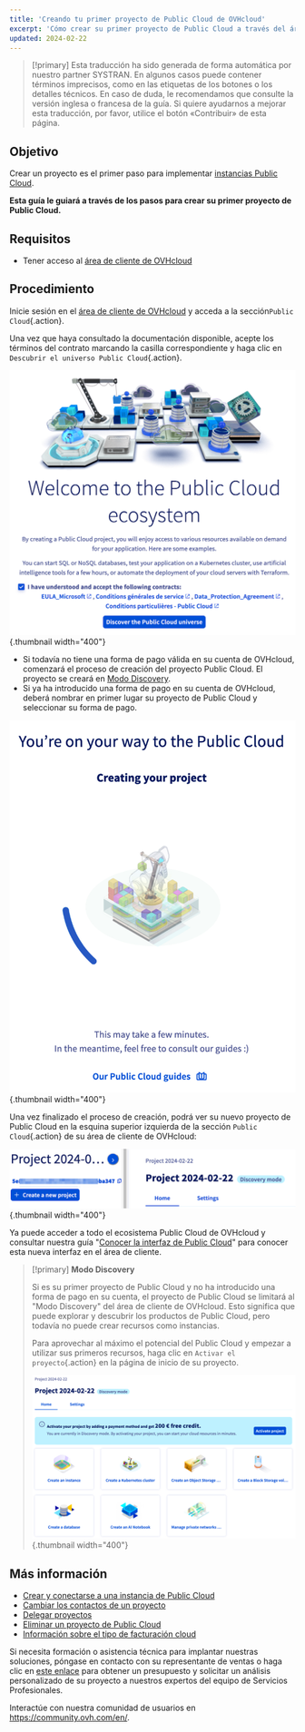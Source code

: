 ```yaml
---
title: 'Creando tu primer proyecto de Public Cloud de OVHcloud'
excerpt: 'Cómo crear su primer proyecto de Public Cloud a través del área de cliente de OVHcloud'
updated: 2024-02-22
---
```


> [!primary]
> Esta traducción ha sido generada de forma automática por nuestro partner SYSTRAN. En algunos casos puede contener términos imprecisos, como en las etiquetas de los botones o los detalles técnicos. En caso de duda, le recomendamos que consulte la versión inglesa o francesa de la guía. Si quiere ayudarnos a mejorar esta traducción, por favor, utilice el botón «Contribuir» de esta página.
>

## Objetivo

Crear un proyecto es el primer paso para implementar [instancias Public Cloud](https://www.ovhcloud.com/es-es/public-cloud/).

**Esta guía le guiará a través de los pasos para crear su primer proyecto de Public Cloud.**

## Requisitos

- Tener acceso al [área de cliente de OVHcloud](https://www.ovh.com/auth/?action=gotomanager&from=https://www.ovh.es/&ovhSubsidiary=es)

## Procedimiento

Inicie sesión en el [área de cliente de OVHcloud](https://www.ovh.com/auth/?action=gotomanager&from=https://www.ovh.es/&ovhSubsidiary=es) y acceda a la sección`Public Cloud`{.action}.

Una vez que haya consultado la documentación disponible, acepte los términos del contrato marcando la casilla correspondiente y haga clic en `Descubrir el universo Public Cloud`{.action}.

![crear proyecto](images/firstproject2024.png){.thumbnail width="400"}

- Si todavía no tiene una forma de pago válida en su cuenta de OVHcloud, comenzará el proceso de creación del proyecto Public Cloud. El proyecto se creará en [Modo Discovery](#discovery).
- Si ya ha introducido una forma de pago en su cuenta de OVHcloud, deberá nombrar en primer lugar su proyecto de Public Cloud y seleccionar su forma de pago.

![crear proyecto](images/project-creation.png){.thumbnail width="400"}

Una vez finalizado el proceso de creación, podrá ver su nuevo proyecto de Public Cloud en la esquina superior izquierda de la sección `Public Cloud`{.action} de su área de cliente de OVHcloud:

![Nuevo proyecto creado](images/public-cloud-interface.png){.thumbnail width="400"}

Ya puede acceder a todo el ecosistema Public Cloud de OVHcloud y consultar nuestra guía "[Conocer la interfaz de Public Cloud](/pages/public_cloud/compute/03-public-cloud-interface-walk-me)" para conocer esta nueva interfaz en el área de cliente.

<a name="discovery"></a>

> [!primary]
> **Modo Discovery**
>
> Si es su primer proyecto de Public Cloud y no ha introducido una forma de pago en su cuenta, el proyecto de Public Cloud se limitará al "Modo Discovery" del área de cliente de OVHcloud. Esto significa que puede explorar y descubrir los productos de Public Cloud, pero todavía no puede crear recursos como instancias.
>
> Para aprovechar al máximo el potencial del Public Cloud y empezar a utilizar sus primeros recursos, haga clic en `Activar el proyecto`{.action} en la página de inicio de su proyecto.
>
>![activar proyecto](images/activate-project.png){.thumbnail width="400"}

## Más información

- [Crear y conectarse a una instancia de Public Cloud](/pages/public_cloud/compute/public-cloud-first-steps)
- [Cambiar los contactos de un proyecto](/pages/public_cloud/compute/change_project_contacts)
- [Delegar proyectos](/pages/public_cloud/compute/delegate_projects)
- [Eliminar un proyecto de Public Cloud](/pages/public_cloud/compute/delete_a_project)
- [Información sobre el tipo de facturación cloud](/pages/public_cloud/compute/analyze_billing)

Si necesita formación o asistencia técnica para implantar nuestras soluciones, póngase en contacto con su representante de ventas o haga clic en [este enlace](/links/professional-services) para obtener un presupuesto y solicitar un análisis personalizado de su proyecto a nuestros expertos del equipo de Servicios Profesionales.

Interactúe con nuestra comunidad de usuarios en <https://community.ovh.com/en/>.